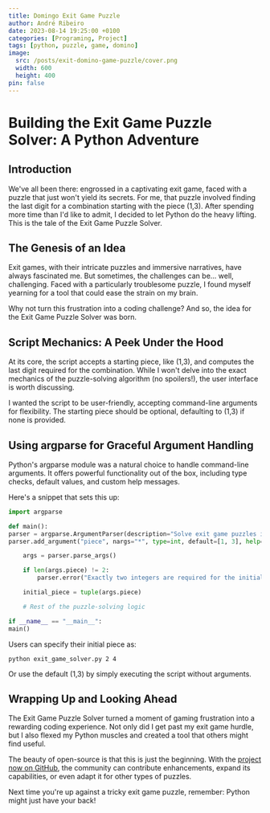 ```yaml
---
title: Domingo Exit Game Puzzle
author: André Ribeiro
date: 2023-08-14 19:25:00 +0100
categories: [Programing, Project]
tags: [python, puzzle, game, domino]
image:
  src: /posts/exit-domino-game-puzzle/cover.png
  width: 600
  height: 400
pin: false
---
```


# Building the Exit Game Puzzle Solver: A Python Adventure

## Introduction

We've all been there: engrossed in a captivating exit game, faced with a puzzle that just won't yield its secrets. For me, that puzzle involved finding the last digit for a combination starting with the piece (1,3). After spending more time than I'd like to admit, I decided to let Python do the heavy lifting. This is the tale of the Exit Game Puzzle Solver.

## The Genesis of an Idea

Exit games, with their intricate puzzles and immersive narratives, have always fascinated me. But sometimes, the challenges can be... well, challenging. Faced with a particularly troublesome puzzle, I found myself yearning for a tool that could ease the strain on my brain.

Why not turn this frustration into a coding challenge? And so, the idea for the Exit Game Puzzle Solver was born.

## Script Mechanics: A Peek Under the Hood

At its core, the script accepts a starting piece, like (1,3), and computes the last digit required for the combination. While I won't delve into the exact mechanics of the puzzle-solving algorithm (no spoilers!), the user interface is worth discussing.

I wanted the script to be user-friendly, accepting command-line arguments for flexibility. The starting piece should be optional, defaulting to (1,3) if none is provided.

## Using argparse for Graceful Argument Handling

Python's argparse module was a natural choice to handle command-line arguments. It offers powerful functionality out of the box, including type checks, default values, and custom help messages.

Here's a snippet that sets this up:

```python
import argparse

def main():
parser = argparse.ArgumentParser(description="Solve exit game puzzles involving number combinations.")
parser.add_argument("piece", nargs="*", type=int, default=[1, 3], help="Initial piece of the combination (default: %(default)s)")

    args = parser.parse_args()

    if len(args.piece) != 2:
        parser.error("Exactly two integers are required for the initial piece or omit to use the default.")

    initial_piece = tuple(args.piece)

    # Rest of the puzzle-solving logic

if __name__ == "__main__":
main()
```

Users can specify their initial piece as:

`python exit_game_solver.py 2 4`

Or use the default (1,3) by simply executing the script without arguments.

## Wrapping Up and Looking Ahead

The Exit Game Puzzle Solver turned a moment of gaming frustration into a rewarding coding experience. Not only did I get past my exit game hurdle, but I also flexed my Python muscles and created a tool that others might find useful.

The beauty of open-source is that this is just the beginning. With the [project now on GitHub](https://github.com/Andree37/exit-domino-finder), the community can contribute enhancements, expand its capabilities, or even adapt it for other types of puzzles.

Next time you're up against a tricky exit game puzzle, remember: Python might just have your back!
